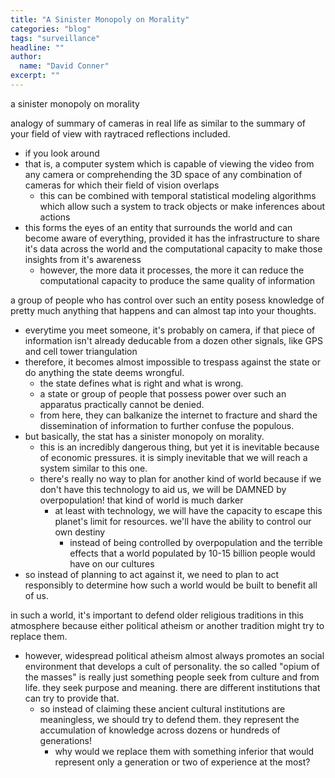 ```yaml
---
title: "A Sinister Monopoly on Morality"
categories: "blog"
tags: "surveillance"
headline: ""
author:
  name: "David Conner"
excerpt: ""
---
```


a sinister monopoly on morality

analogy of summary of cameras in real life as similar to the summary
of your field of view with raytraced reflections included.
- if you look around
- that is, a computer system which is capable of viewing the video
  from any camera or comprehending the 3D space of any combination of
  cameras for which their field of vision overlaps
  - this can be combined with temporal statistical modeling algorithms
    which allow such a system to track objects or make inferences
    about actions
- this forms the eyes of an entity that surrounds the world and can
  become aware of everything, provided it has the infrastructure to
  share it's data across the world and the computational capacity to
  make those insights from it's awareness
  - however, the more data it processes, the more it can reduce the
    computational capacity to produce the same quality of information

a group of people who has control over such an entity posess knowledge
of pretty much anything that happens and can almost tap into your
thoughts.
- everytime you meet someone, it's probably on camera, if that piece
  of information isn't already deducable from a dozen other signals,
  like GPS and cell tower triangulation
- therefore, it becomes almost impossible to trespass against the
  state or do anything the state deems wrongful.
  - the state defines what is right and what is wrong.
  - a state or group of people that possess power over such an
    apparatus practically cannot be denied.
  - from here, they can balkanize the internet to fracture and shard
    the dissemination of information to further confuse the populous.
- but basically, the stat has a sinister monopoly on morality.
  - this is an incredibly dangerous thing, but yet it is inevitable
    because of economic pressures. it is simply inevitable that we
    will reach a system similar to this one.
  - there's really no way to plan for another kind of world because if
    we don't have this technology to aid us, we will be DAMNED by
    overpopulation! that kind of world is much darker
    - at least with technology, we will have the capacity to escape
      this planet's limit for resources. we'll have the ability to
      control our own destiny
      - instead of being controlled by overpopulation and the terrible
        effects that a world populated by 10-15 billion people would
        have on our cultures
- so instead of planning to act against it, we need to plan to act
  responsibly to determine how such a world would be built to benefit
  all of us.

in such a world, it's important to defend older religious traditions
in this atmosphere because either political atheism or another
tradition might try to replace them.
- however, widespread political atheism almost always promotes an
  social environment that develops a cult of personality.  the so
  called "opium of the masses" is really just something people seek
  from culture and from life. they seek purpose and meaning. there are
  different institutions that can try to provide that.
  - so instead of claiming these ancient cultural institutions are
    meaningless, we should try to defend them. they represent the
    accumulation of knowledge across dozens or hundreds of
    generations!
    - why would we replace them with something inferior that would
      represent only a generation or two of experience at the most?
